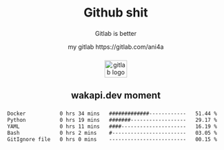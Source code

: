 <h1 align="center">Github shit</h1>

###

<p align="center">Gitlab is better</p>

<p align="center">my gitlab https://gitlab.com/ani4a</p>

###

<div align="center">
  <img src="https://cdn.jsdelivr.net/gh/devicons/devicon/icons/gitlab/gitlab-original.svg" height="40" width="52" alt="gitlab logo"  />
</div>

###

<h2 align="center">wakapi.dev moment</h2>

###

<!--START_SECTION:waka-->

```txt
Docker           0 hrs 34 mins   #############------------   51.44 %
Python           0 hrs 19 mins   #######------------------   29.17 %
YAML             0 hrs 11 mins   ####---------------------   16.19 %
Bash             0 hrs 2 mins    #------------------------   03.05 %
GitIgnore file   0 hrs 0 mins    -------------------------   00.15 %
```

<!--END_SECTION:waka-->

###
